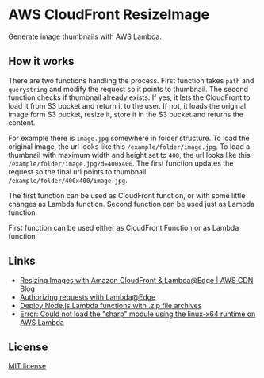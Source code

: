 # AWS CloudFront ResizeImage

Generate image thumbnails with AWS Lambda.

## How it works

There are two functions handling the process. First function takes `path` and `querystring` and modify the request so it points to thumbnail. The second function checks if thumbnail already exists. If yes, it lets the CloudFront to load it from S3 bucket and return it to the user. If not, it loads the original image form S3 bucket, resize it, store it in the S3 bucket and returns the content.

For example there is `image.jpg` somewhere in folder structure. To load the original image, the url looks like this `/example/folder/image.jpg`. To load a thumbnail with maximum width and height set to `400`, the url looks like this `/example/folder/image.jpg?d=400x400`. The first function updates the request so the final url points to thumbnail `/example/folder/400x400/image.jpg`.

The first function can be used as CloudFront function, or with some little changes as Lambda function. Second function can be used just as Lambda function.

First function can be used either as CloudFront Function or as Lambda function.

## Links

* [Resizing Images with Amazon CloudFront & Lambda@Edge | AWS CDN Blog](https://aws.amazon.com/blogs/networking-and-content-delivery/resizing-images-with-amazon-cloudfront-lambdaedge-aws-cdn-blog/)
* [Authorizing requests with Lambda@Edge](https://dev.to/aws-builders/authorizing-requests-with-lambdaedge-mjm)
* [Deploy Node.js Lambda functions with .zip file archives](https://docs.aws.amazon.com/lambda/latest/dg/nodejs-package.html#nodejs-package-create-dependencies)
* [Error: Could not load the "sharp" module using the linux-x64 runtime on AWS Lambda](https://github.com/lovell/sharp/issues/4001)


## License

[MIT license](./LICENSE)
